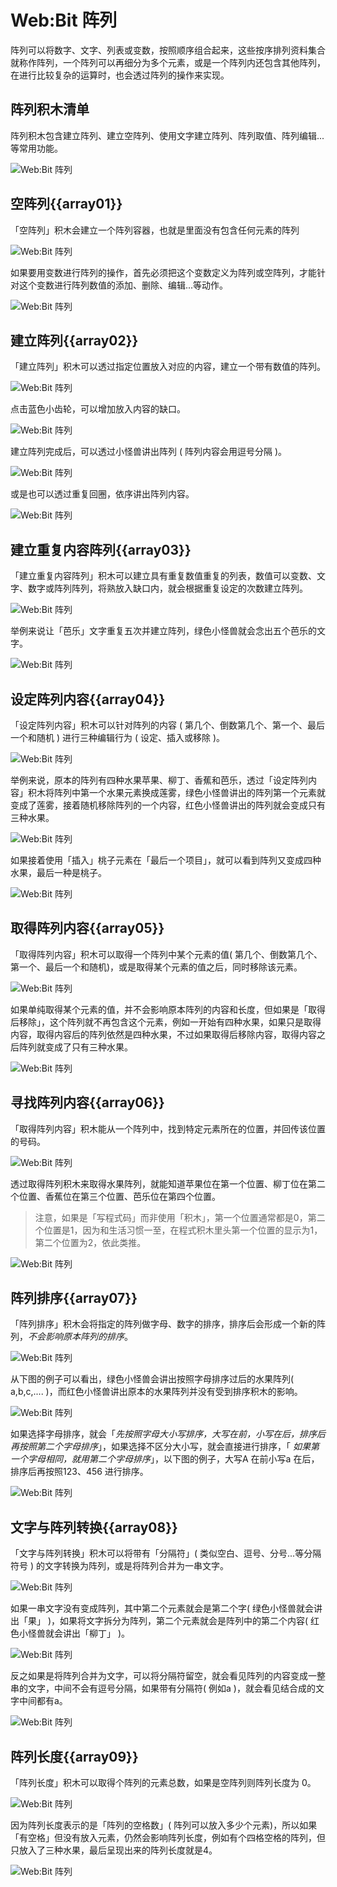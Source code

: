 # Web:Bit 阵列

阵列可以将数字、文字、列表或变数，按照顺序组合起来，这些按序排列资料集合就称作阵列，一个阵列可以再细分为多个元素，或是一个阵列内还包含其他阵列，在进行比较复杂的运算时，也会透过阵列的操作来实现。

## 阵列积木清单

阵列积木包含建立阵列、建立空阵列、使用文字建立阵列、阵列取值、阵列编辑...等常用功能。

![Web:Bit 阵列](../../../../media/zh-cn/education/basic/array-01.jpg)

## 空阵列{{array01}}

「空阵列」积木会建立一个阵列容器，也就是里面没有包含任何元素的阵列

![Web:Bit 阵列](../../../../media/zh-cn/education/basic/array-02.jpg)

如果要用变数进行阵列的操作，首先必须把这个变数定义为阵列或空阵列，才能针对这个变数进行阵列数值的添加、删除、编辑...等动作。

![Web:Bit 阵列](../../../../media/zh-cn/education/basic/array-03.jpg)

## 建立阵列{{array02}}

「建立阵列」积木可以透过指定位置放入对应的内容，建立一个带有数值的阵列。

![Web:Bit 阵列](../../../../media/zh-cn/education/basic/array-04.jpg)

点击蓝色小齿轮，可以增加放入内容的缺口。

![Web:Bit 阵列](../../../../media/zh-cn/education/basic/array-05.gif)

建立阵列完成后，可以透过小怪兽讲出阵列 ( 阵列内容会用逗号分隔 )。

![Web:Bit 阵列](../../../../media/zh-cn/education/basic/array-06.jpg)

或是也可以透过重复回圈，依序讲出阵列内容。

![Web:Bit 阵列](../../../../media/zh-cn/education/basic/array-07.gif)


## 建立重复内容阵列{{array03}}

「建立重复内容阵列」积木可以建立具有重复数值重复的列表，数值可以变数、文字、数字或阵列阵列，将熟放入缺口内，就会根据重复设定的次数建立阵列。

![Web:Bit 阵列](../../../../media/zh-cn/education/basic/array-08.jpg)

举例来说让「芭乐」文字重复五次并建立阵列，绿色小怪兽就会念出五个芭乐的文字。

![Web:Bit 阵列](../../../../media/zh-cn/education/basic/array-09.jpg)

## 设定阵列内容{{array04}}

「设定阵列内容」积木可以针对阵列的内容 ( 第几个、倒数第几个、第一个、最后一个和随机 ) 进行三种编辑行为 ( 设定、插入或移除 )。

![Web:Bit 阵列](../../../../media/zh-cn/education/basic/array-10.jpg)

举例来说，原本的阵列有四种水果苹果、柳丁、香蕉和芭乐，透过「设定阵列内容」积木将阵列中第一个水果元素换成莲雾，绿色小怪兽讲出的阵列第一个元素就变成了莲雾，接着随机移除阵列的一个内容，红色小怪兽讲出的阵列就会变成只有三种水果。

![Web:Bit 阵列](../../../../media/zh-cn/education/basic/array-11.jpg)

如果接着使用「插入」桃子元素在「最后一个项目」，就可以看到阵列又变成四种水果，最后一种是桃子。

![Web:Bit 阵列](../../../../media/zh-cn/education/basic/array-12.jpg)

## 取得阵列内容{{array05}}

「取得阵列内容」积木可以取得一个阵列中某个元素的值( 第几个、倒数第几个、第一个、最后一个和随机)，或是取得某个元素的值之后，同时移除该元素。

![Web:Bit 阵列](../../../../media/zh-cn/education/basic/array-13.jpg)

如果单纯取得某个元素的值，并不会影响原本阵列的内容和长度，但如果是「取得后移除」，这个阵列就不再包含这个元素，例如一开始有四种水果，如果只是取得内容，取得内容后的阵列依然是四种水果，不过如果取得后移除内容，取得内容之后阵列就变成了只有三种水果。

![Web:Bit 阵列](../../../../media/zh-cn/education/basic/array-14.jpg)

## 寻找阵列内容{{array06}}

「取得阵列内容」积木能从一个阵列中，找到特定元素所在的位置，并回传该位置的号码。

![Web:Bit 阵列](../../../../media/zh-cn/education/basic/array-15.jpg)

透过取得阵列积木来取得水果阵列，就能知道苹果位在第一个位置、柳丁位在第二个位置、香蕉位在第三个位置、芭乐位在第四个位置。

> 注意，如果是「写程式码」而非使用「积木」，第一个位置通常都是0，第二个位置是1，因为和生活习惯一至，在程式积木里头第一个位置的显示为1，第二个位置为2，依此类推。

![Web:Bit 阵列](../../../../media/zh-cn/education/basic/array-16.jpg)

## 阵列排序{{array07}}

「阵列排序」积木会将指定的阵列做字母、数字的排序，排序后会形成一个新的阵列，*不会影响原本阵列的排序*。

![Web:Bit 阵列](../../../../media/zh-cn/education/basic/array-17.jpg)

从下图的例子可以看出，绿色小怪兽会讲出按照字母排序过后的水果阵列( a,b,c,.... )，而红色小怪兽讲出原本的水果阵列并没有受到排序积木的影响。

![Web:Bit 阵列](../../../../media/zh-cn/education/basic/array-18.jpg)

如果选择字母排序，就会「*先按照字母大小写排序，大写在前，小写在后，排序后再按照第二个字母排序*」，如果选择不区分大小写，就会直接进行排序，「 *如果第一个字母相同，就用第二个字母排序*」，以下图的例子，大写A 在前小写a 在后，排序后再按照123、456 进行排序。

![Web:Bit 阵列](../../../../media/zh-cn/education/basic/array-19.jpg)

## 文字与阵列转换{{array08}}

「文字与阵列转换」积木可以将带有「分隔符」( 类似空白、逗号、分号...等分隔符号 ) 的文字转换为阵列，或是将阵列合并为一串文字。

![Web:Bit 阵列](../../../../media/zh-cn/education/basic/array-20.jpg)

如果一串文字没有变成阵列，其中第二个元素就会是第二个字( 绿色小怪兽就会讲出「果」 )，如果将文字拆分为阵列，第二个元素就会是阵列中的第二个内容( 红色小怪兽就会讲出「柳丁」 )。

![Web:Bit 阵列](../../../../media/zh-cn/education/basic/array-21.jpg)

反之如果是将阵列合并为文字，可以将分隔符留空，就会看见阵列的内容变成一整串的文字，中间不会有逗号分隔，如果带有分隔符( 例如a )，就会看见结合成的文字中间都有a。

![Web:Bit 阵列](../../../../media/zh-cn/education/basic/array-22.jpg)

## 阵列长度{{array09}}

「阵列长度」积木可以取得个阵列的元素总数，如果是空阵列则阵列长度为 0。

![Web:Bit 阵列](../../../../media/zh-cn/education/basic/array-23.jpg)

因为阵列长度表示的是「阵列的空格数」( 阵列可以放入多少个元素)，所以如果「有空格」但没有放入元素，仍然会影响阵列长度，例如有个四格空格的阵列，但只放入了三种水果，最后呈现出来的阵列长度就是4。

![Web:Bit 阵列](../../../../media/zh-cn/education/basic/array-24.jpg)